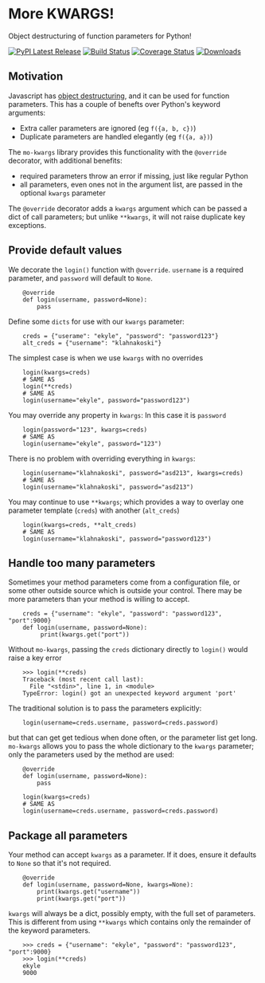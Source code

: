 
# More KWARGS!

Object destructuring of function parameters for Python!

[![PyPI Latest Release](https://img.shields.io/pypi/v/mo-kwargs.svg)](https://pypi.org/project/mo-kwargs/)
[![Build Status](https://app.travis-ci.com/klahnakoski/mo-kwargs.svg?branch=master)](https://travis-ci.com/github/klahnakoski/mo-kwargs)
 [![Coverage Status](https://coveralls.io/repos/github/klahnakoski/mo-kwargs/badge.svg?branch=dev)](https://coveralls.io/github/klahnakoski/mo-kwargs?branch=dev)
[![Downloads](https://pepy.tech/badge/mo-kwargs)](https://pepy.tech/project/mo-kwargs)


## Motivation

Javascript has [object destructuring](https://developer.mozilla.org/en-US/docs/Web/JavaScript/Reference/Operators/Destructuring_assignment#object_destructuring), and it can be used for function parameters. This has a couple of benefts over Python's keyword arguments:

* Extra caller parameters are ignored (eg `f({a, b, c})`)
* Duplicate parameters are handled elegantly (eg `f({a, a})`) 

The `mo-kwargs` library provides this functionality with the `@override` decorator, with additional benefits:
 
 * required parameters throw an error if missing, just like regular Python
 * all parameters, even ones not in the argument list, are passed in the optional `kwargs` parameter 
 
The `@override` decorator adds a `kwargs` argument which can be passed a dict of call parameters; but unlike `**kwargs`, it will not raise duplicate key exceptions.

## Provide default values

We decorate the `login()` function with `@override`. `username` is a required parameter, and `password` will default to `None`. 

        @override
        def login(username, password=None):
            pass

Define some `dicts` for use with our `kwargs` parameter:

        creds = {"userame": "ekyle", "password": "password123"}
        alt_creds = {"username": "klahnakoski"}


The simplest case is when we use `kwargs` with no overrides

        login(kwargs=creds)
        # SAME AS
        login(**creds)
        # SAME AS
        login(username="ekyle", password="password123")

You may override any property in `kwargs`: In this case it is `password`

        login(password="123", kwargs=creds)
        # SAME AS
        login(username="ekyle", password="123")

There is no problem with overriding everything in `kwargs`:

        login(username="klahnakoski", password="asd213", kwargs=creds)
        # SAME AS
        login(username="klahnakoski", password="asd213")

You may continue to use `**kwargs`; which provides a way to overlay one parameter template (`creds`) with another (`alt_creds`)

        login(kwargs=creds, **alt_creds)
        # SAME AS
        login(username="klahnakoski", password="password123")

## Handle too many parameters

Sometimes your method parameters come from a configuration file, or some other outside source which is outside your control. There may be more parameters than your method is willing to accept.  

        creds = {"username": "ekyle", "password": "password123", "port":9000}
        def login(username, password=None):
             print(kwargs.get("port"))

Without `mo-kwargs`, passing the `creds` dictionary directly to `login()` would raise a key error

        >>> login(**creds)
        Traceback (most recent call last):
          File "<stdin>", line 1, in <module>
        TypeError: login() got an unexpected keyword argument 'port'
            
The traditional solution is to pass the parameters explicitly:

        login(username=creds.username, password=creds.password)

but that can get get tedious when done often, or the parameter list get long. `mo-kwargs` allows you to pass the whole dictionary to the `kwargs` parameter; only the parameters used by the method are used:

        @override
        def login(username, password=None):
            pass
         
        login(kwargs=creds)
        # SAME AS
        login(username=creds.username, password=creds.password)

## Package all parameters

Your method can accept `kwargs` as a parameter. If it does, ensure it defaults to `None` so that it's not required.

        @override
        def login(username, password=None, kwargs=None):
            print(kwargs.get("username"))
            print(kwargs.get("port"))

`kwargs` will always be a dict, possibly empty, with the full set of parameters. This is different from using `**kwargs` which contains only the remainder of the keyword parameters.

        >>> creds = {"username": "ekyle", "password": "password123", "port":9000}
        >>> login(**creds)
        ekyle
        9000
